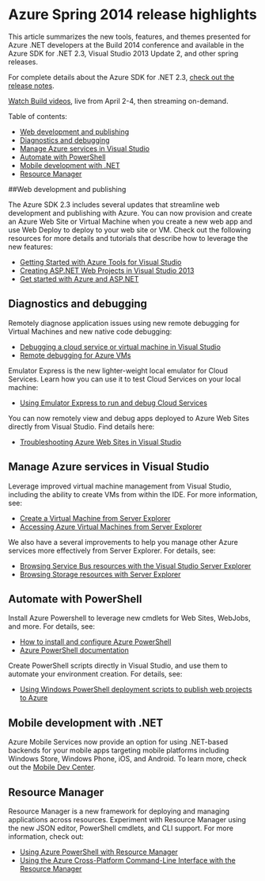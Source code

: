 <properties pageTitle="Azure Spring 2014 release highlights - .NET Dev Center" metaKeywords="azure .net sdk 2.3" description="Learn about the new tools and features available for Azure .NET developers." documentationCenter=".NET" title="Azure Spring 2014 release highlights" authors="mollybos" solutions="" manager="carolz" editor="mollybos" />

# Azure Spring 2014 release highlights

This article summarizes the new tools, features, and themes presented for Azure .NET developers at the Build 2014 conference and available in the Azure SDK for .NET 2.3, Visual Studio 2013 Update 2, and other spring releases. 

For complete details about the Azure SDK for .NET 2.3, [check out the release notes](http://go.microsoft.com/fwlink/p/?LinkId=393548).

[Watch Build videos](http://go.microsoft.com/fwlink/?LinkId=394377&clcid=0x409), live from April 2-4, then streaming on-demand.

Table of contents:

- [Web development and publishing](#webdeploy)
- [Diagnostics and debugging](#diagnostics)
- [Manage Azure services in Visual Studio](#service-management)
- [Automate with PowerShell](#automation)
- [Mobile development with .NET](#mobile)
- [Resource Manager](#arm)

##<a id="webdeploy"></a>Web development and publishing

The Azure SDK 2.3 includes several updates that streamline web development and publishing with Azure. You can now provision and create an Azure Web Site or Virtual Machine when you create a new web app and use Web Deploy to deploy to your web site or VM. Check out the following resources for more details and tutorials that describe how to leverage the new features:

- [Getting Started with Azure Tools for Visual Studio](http://msdn.microsoft.com/en-us/library/azure/ff687127.aspx)
- [Creating ASP.NET Web Projects in Visual Studio 2013](http://asp.net/visual-studio/overview/2013/creating-web-projects-in-visual-studio)
- [Get started with Azure and ASP.NET](http://azure.microsoft.com/en-us/documentation/articles/web-sites-dotnet-get-started/) 

## <a id="diagnostics"></a>Diagnostics and debugging
Remotely diagnose application issues using new remote debugging for Virtual Machines and new native code debugging:

- [Debugging a cloud service or virtual machine in Visual Studio](http://msdn.microsoft.com/en-us/library/azure/ff683670.aspx)
- [Remote debugging for Azure VMs]()

Emulator Express is the new lighter-weight local emulator for Cloud Services. Learn how you can use it to test Cloud Services on your local machine: 

- [Using Emulator Express to run and debug Cloud Services](http://msdn.microsoft.com/en-us/library/windowsazure/dn339018.aspx)

You can now remotely view and debug apps deployed to Azure Web Sites directly from Visual Studio. Find details here:

- [Troubleshooting Azure Web Sites in Visual Studio](http://www.windowsazure.com/en-us/documentation/articles/web-sites-dotnet-troubleshoot-visual-studio)

## <a id="service-management"></a>Manage Azure services in Visual Studio

Leverage improved virtual machine management from Visual Studio, including the ability to create VMs from within the IDE. For more information, see:

- [Create a Virtual Machine from Server Explorer](http://msdn.microsoft.com/en-us/library/windowsazure/dn569263.aspx)
- [Accessing Azure Virtual Machines from Server Explorer](http://msdn.microsoft.com/en-us/library/windowsazure/jj131259.aspx)


We also have a several improvements to help you manage other Azure services more effectively from Server Explorer. For details, see: 

- [Browsing Service Bus resources with the Visual Studio Server Explorer](http://msdn.microsoft.com/en-us/library/windowsazure/jj149828.aspx)
- [Browsing Storage resources with Server Explorer](http://msdn.microsoft.com/en-us/library/windowsazure/ff683677.aspx)


## <a id="automation"></a>Automate with PowerShell

Install Azure Powershell to leverage new cmdlets for Web Sites, WebJobs, and more. For details, see:

- [How to install and configure Azure PowerShell](http://www.windowsazure.com/en-us/documentation/articles/install-configure-powershell/)
- [Azure PowerShell documentation](http://msdn.microsoft.com/en-us/library/windowsazure/jj156055.aspx)

Create PowerShell scripts directly in Visual Studio, and use them to automate your environment creation. For details, see:

- [Using Windows PowerShell deployment scripts to publish web projects to Azure](http://msdn.microsoft.com/en-us/library/windowsazure/dn642480.aspx)

## <a id="mobile"></a>Mobile development with .NET
Azure Mobile Services now provide an option for using .NET-based backends for your mobile apps targeting mobile platforms including Windows Store, Windows Phone, iOS, and Android. To learn more, check out the [Mobile Dev Center](/en-us/develop/mobile/).

## <a id="arm"></a>Resource Manager

Resource Manager is a new framework for deploying and managing applications across resources. Experiment with Resource Manager using the new JSON editor, PowerShell cmdlets, and CLI support. For more information, check out:

- [Using Azure PowerShell with Resource Manager](http://go.microsoft.com/fwlink/?LinkID=394767)
- [Using the Azure Cross-Platform Command-Line Interface with the Resource Manager](/en-us/documentation/articles/xplat-cli-azure-resource-manager/)



